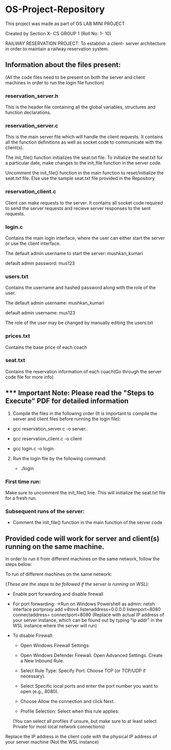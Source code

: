 # OS-Project-Repository
This project was made as part of OS LAB MINI PROJECT 

Created by Section X- CS GROUP 1 (Roll No: 1- 10)

RAILWAY RESERVATION PROJECT: To establish a client- server architecture in order to maintain a railway reservation system.

## Information about the files present: ##
(All the code files need to be present on both the server and client machines in order to run the login file function)

### reservation_server.h 
This is the header file containing all the global variables, structures and function declarations.

### reservation_server.c 
This is the main server file which will handle the client requests. It contains all the function definitions as well as socket code to communicate with the client(s). 

The init_file() function initializes the seat.txt file. To initialize the seat.txt for a particular date, make changes to the init_file function in the server code.
                       
Uncomment the init_file() function in the main function to reset/initialize the seat.txt file. Else use the sample seat.txt file provided in the Repository

### reservation_client.c 
Client can make requests to the server. It contains all socket code required to send the server requests and recieve server responses to the sent requests.

### login.c 
Contains the main login interface, where the user can either start the server or use the client interface.

The default admin username to start the server: mushkan_kumari

default admin password: mus123

### users.txt 
Contains the username and hashed password along with the role of the user.

The default admin username: mushkan_kumari 
                 
default admin username: mus123
 
The role of the user may be changed by manually editing the users.txt

### prices.txt 
Contains the base price of each coach

### seat.txt 
Contains the reservation information of each coach(Go through the server code file for more info)


## *** Important Note: Please read the "Steps to Execute" PDF for detailed information ##

  1. Compile the files in the following order (It is important to compile the server and client files before running the login file):  

* gcc reservation_server.c -o server..

* gcc reservation_client.c -o client

* gcc login.c -o login


2. Run the login file by the following command:
  
   * ./login

### First time run:
 Make sure to uncomment the init_file() line. This will initialize the seat.txt file for a fresh run.
 
 ### Subsequent runs of the server:
  
 * Comment the init_file() function in the main function of the server code

## Provided code will work for server and client(s) running on the same machine. 


In order to run it from different machines on the same network, follow the steps below:

To run of different machines on the same network:

(*These are the steps to be followed if the server is running on WSL*):

 * Enable port forwarding and disable firewall

* For port forwarding: 
    ->Run on Windows Powershell as admin: netsh interface portproxy add v4tov4 listenaddress=0.0.0.0 listenport=8080 connectaddress=<server ip> connectport=8080
             (Replace with actual IP address of your server instance, which can be found out by typing "ip addr" in the WSL instance where the server will run)
      
* To disable Firewall:
    * Open Windows Firewall Settings:
  
    * Open Windows Defender Firewall. Open Advanced Settings. Create a New Inbound Rule.
  
    * Select Rule Type: Specify Port: Choose TCP (or TCP/UDP if necessary).
  
    * Select Specific local ports and enter the port number you want to open (e.g., 8080).
  
    * Choose Allow the connection and click Next.
  
    * Profile Selection: Select when this rule applies:
  
  (You can select all profiles if unsure, but make sure to at least select Private for most local network connections)
  
Replace the IP address in the client code with the physical IP address of your server machine (Not the WSL instance)








